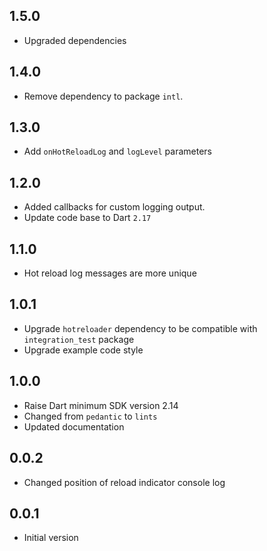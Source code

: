 ## 1.5.0

- Upgraded dependencies

## 1.4.0

- Remove dependency to package `intl`.

## 1.3.0

- Add `onHotReloadLog` and `logLevel` parameters

## 1.2.0

- Added callbacks for custom logging output.
- Update code base to Dart `2.17`

## 1.1.0

- Hot reload log messages are more unique

## 1.0.1

- Upgrade `hotreloader` dependency to be compatible with `integration_test` package
- Upgrade example code style

## 1.0.0

- Raise Dart minimum SDK version 2.14
- Changed from `pedantic` to `lints`
- Updated documentation

## 0.0.2

- Changed position of reload indicator console log

## 0.0.1

- Initial version
